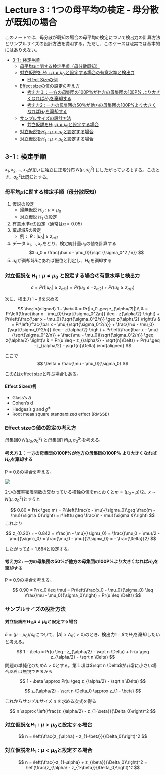 # Lecture 3 : 1つの母平均の検定 - 母分散が既知の場合

このノートでは、母分散が既知の場合の母平均の検定について検出力の計算方法とサンプルサイズの設計方法を説明する。ただし、このケースは現実では基本的にはありえない。

<!-- START doctoc generated TOC please keep comment here to allow auto update -->
<!-- DON'T EDIT THIS SECTION, INSTEAD RE-RUN doctoc TO UPDATE -->


- [3-1 : 検定手順](#3-1--%E6%A4%9C%E5%AE%9A%E6%89%8B%E9%A0%86)
  - [母平均$\mu$に関する検定手順（母分散既知）](#%E6%AF%8D%E5%B9%B3%E5%9D%87%5Cmu%E3%81%AB%E9%96%A2%E3%81%99%E3%82%8B%E6%A4%9C%E5%AE%9A%E6%89%8B%E9%A0%86%E6%AF%8D%E5%88%86%E6%95%A3%E6%97%A2%E7%9F%A5)
  - [対立仮説を $H_1 : \mu \neq \mu_0$ と設定する場合の有意水準と検出力](#%E5%AF%BE%E7%AB%8B%E4%BB%AE%E8%AA%AC%E3%82%92-h_1--%5Cmu-%5Cneq-%5Cmu_0-%E3%81%A8%E8%A8%AD%E5%AE%9A%E3%81%99%E3%82%8B%E5%A0%B4%E5%90%88%E3%81%AE%E6%9C%89%E6%84%8F%E6%B0%B4%E6%BA%96%E3%81%A8%E6%A4%9C%E5%87%BA%E5%8A%9B)
    - [Effect Sizeの例](#effect-size%E3%81%AE%E4%BE%8B)
  - [Effect sizeの値の設定の考え方](#effect-size%E3%81%AE%E5%80%A4%E3%81%AE%E8%A8%AD%E5%AE%9A%E3%81%AE%E8%80%83%E3%81%88%E6%96%B9)
    - [考え方１：一方の母集団の100P%が他方の母集団の100P% より大きくなれば$H_0$を棄却する](#%E8%80%83%E3%81%88%E6%96%B9%EF%BC%91%E4%B8%80%E6%96%B9%E3%81%AE%E6%AF%8D%E9%9B%86%E5%9B%A3%E3%81%AE100p%25%E3%81%8C%E4%BB%96%E6%96%B9%E3%81%AE%E6%AF%8D%E9%9B%86%E5%9B%A3%E3%81%AE100p%25-%E3%82%88%E3%82%8A%E5%A4%A7%E3%81%8D%E3%81%8F%E3%81%AA%E3%82%8C%E3%81%B0h_0%E3%82%92%E6%A3%84%E5%8D%B4%E3%81%99%E3%82%8B)
    - [考え方2 : 一方の母集団の50%が他方の母集団の100P%より大きくなれば$H_0$を棄却する](#%E8%80%83%E3%81%88%E6%96%B92--%E4%B8%80%E6%96%B9%E3%81%AE%E6%AF%8D%E9%9B%86%E5%9B%A3%E3%81%AE50%25%E3%81%8C%E4%BB%96%E6%96%B9%E3%81%AE%E6%AF%8D%E9%9B%86%E5%9B%A3%E3%81%AE100p%25%E3%82%88%E3%82%8A%E5%A4%A7%E3%81%8D%E3%81%8F%E3%81%AA%E3%82%8C%E3%81%B0h_0%E3%82%92%E6%A3%84%E5%8D%B4%E3%81%99%E3%82%8B)
  - [サンプルサイズの設計方法](#%E3%82%B5%E3%83%B3%E3%83%97%E3%83%AB%E3%82%B5%E3%82%A4%E3%82%BA%E3%81%AE%E8%A8%AD%E8%A8%88%E6%96%B9%E6%B3%95)
    - [対立仮説を$H_1 ; \mu \neq \mu_0$と設定する場合](#%E5%AF%BE%E7%AB%8B%E4%BB%AE%E8%AA%AC%E3%82%92h_1--%5Cmu-%5Cneq-%5Cmu_0%E3%81%A8%E8%A8%AD%E5%AE%9A%E3%81%99%E3%82%8B%E5%A0%B4%E5%90%88)
  - [対立仮説を$H_1 : \mu > \mu_0$と設定する場合](#%E5%AF%BE%E7%AB%8B%E4%BB%AE%E8%AA%AC%E3%82%92h_1--%5Cmu--%5Cmu_0%E3%81%A8%E8%A8%AD%E5%AE%9A%E3%81%99%E3%82%8B%E5%A0%B4%E5%90%88)
  - [対立仮説を$H_1 : \mu < \mu_0$と設定する場合](#%E5%AF%BE%E7%AB%8B%E4%BB%AE%E8%AA%AC%E3%82%92h_1--%5Cmu--%5Cmu_0%E3%81%A8%E8%A8%AD%E5%AE%9A%E3%81%99%E3%82%8B%E5%A0%B4%E5%90%88)

<!-- END doctoc generated TOC please keep comment here to allow auto update -->

## 3-1 : 検定手順
$x_1, x_2, ..., x_n$が互いに独立に正規分布 $N(\mu, \sigma_0^2)$ にしたがっているとする。このとき、$\sigma^2_0$は既知とする。

### 母平均$\mu$に関する検定手順（母分散既知）

1. 仮説の設定
   - 帰無仮説 $H_0 : \mu = \mu_0$
   - 対立仮説 $H_1$ の設定
2. 有意水準$\alpha$の設定（通常は$\alpha = 0.05$）
3. 棄却域$R$の設定
   - 例： $R : |u_0| \geq z_{\alpha/2}$
4. データ $x_1, ..., x_n$をとり、検定統計量$u_0$の値を計算する
   $$
   u_0 = \frac{\bar x - \mu_0}{\sqrt {\sigma_0^2 / n}}
   $$
5. $u_0$が棄却域$R$にあれば優位と判定し、$H_0$を棄却する

### 対立仮説を $H_1 : \mu \neq \mu_0$ と設定する場合の有意水準と検出力

$$
\alpha = Pr(|u_0| \geq z_{\alpha/2}) = Pr(u_0 \leq - z_{\alpha/2}) + Pr(u_0 \geq z_{\alpha/2})
$$

次に、検出力 $1 - \beta$を求める

$$
\begin{aligned}
1 - \beta & = Pr(|u_0 \geq z_{\alpha/2}|)\\
& = Pr\left(\frac{\bar x - \mu_0}{\sqrt{\sigma_0^2/n}} \leq - z{\alpha/2} \right) + Pr\left(\frac{\bar x - \mu_0}{\sqrt{\sigma_0^2/n}} \geq z{\alpha/2} \right)\\
& = Pr\left(\frac{\bar x - \mu}{\sqrt{\sigma_0^2/n}} + \frac{\mu - \mu_0}{\sqrt{\sigma_0^2/n}} \leq - z{\alpha/2} \right) + Pr\left(\frac{\bar x - \mu}{\sqrt{\sigma_0^2/n}} + \frac{\mu - \mu_0}{\sqrt{\sigma_0^2/n}} \geq  z{\alpha/2} \right)\\
& = Pr(u \leq - z_{\alpha/2} - \sqrt{n}\Delta) + Pr(u \geq -z_{\alpha/2} - \sqrt{n}\Delta)
\end{aligned}
$$

ここで
$$
\Delta = \frac{\mu - \mu_0}{\sigma_0}
$$

この$\Delta$はeffect sizeと呼ぶ場合もある。

#### Effect Sizeの例
- Glass’s $\Delta$
- Cohen’s d
- Hedges’s g and $g^∗$
- Root mean square standardized effect (RMSSE)

### Effect sizeの値の設定の考え方

母集団0 $N(\mu_0, \sigma_0^2)$ と母集団1 $N(\mu, \sigma^2_0)$を考える。

#### 考え方１：一方の母集団の100P%が他方の母集団の100P% より大きくなれば$H_0$を棄却する
P = 0.8の場合を考える。


<img src  = "https://github.com/RyoNakagami/omorikaizuka/blob/master/Econometrics/fig3_1.jpg?raw=true">

2つの確率密度関数の交わっている横軸の値をmとおくと$m = (\mu_0 + \mu)/2$。$x \sim N(\mu, \sigma^2_0)$とすると

$$
0.80 = Pr(x \geq m) = Pr\left(\frac{x - \mu}{\sigma_0}\geq \frac{m - \mu}{\sigma_0}\right) = r\left(u geq \frac{m - \mu}{\sigma_0}\right) 
$$
これより

$$
z_{0.20} = - 0.842 = \frac{m - \mu}{\sigma_0} = \frac{(\mu_0 + \mu)/2 - \mu}{\sigma_0} = \frac{\mu_0 - \mu}{2\sigma_0} = - \frac{\Delta}{2}
$$

したがって$\Delta = 1.684$と設定する。

#### 考え方2 : 一方の母集団の50%が他方の母集団の100P%より大きくなれば$H_0$を棄却する
P = 0.9の場合を考える。

$$
0.90 = Pr(x_0 \leq \mu) = Pr\left(\frac{x_0 - \mu_0}{\sigma_0} \leq \frac{\mu - \mu_0}{\sigma_0}\right) = Pr(u \leq \Delta)
$$

### サンプルサイズの設計方法
#### 対立仮説を$H_1 ; \mu \neq \mu_0$と設定する場合

$\delta = (\mu - \mu_0)/\sigma_0$について、$|\Delta| \geq \Delta_0(>0)$のとき、検出力$1 - \beta$で$H_0$を棄却したいと考える。

$$
1 - \beta = Pr(u \leq - z_{\alpha/2} - \sqrt n \Delta) + Pr(u \geq z_{\alpha/2} - \sqrt n \Delta)
$$
問題の単純化のため$\Delta > 0$とする。第１項は$\sqrt n \Delta$が非常に小さい場合以外は無視できるから

$$
1 - \beta \approx Pr(u \geq z_{\alpha/2} - \sqrt n \Delta)
$$

$$
z_{\alpha/2} - \sqrt n \Delta_0 \approx z_{1 - \beta}
$$

これからサンプルサイズ n を求める次式を得る

$$
n \approx \left(\frac{z_{\alpha/2} - z_{1-\beta}}{\Delta_0}\right)^2
$$

### 対立仮説を$H_1 : \mu > \mu_0$と設定する場合
$$
n = \left(\frac{z_{\alpha} - z_{1-\beta}}{\Delta_0}\right)^2
$$

### 対立仮説を$H_1 : \mu < \mu_0$と設定する場合
$$
n = \left(\frac{-z_{1-\alpha} + z_{\beta}}{\Delta_0}\right)^2 = \left(\frac{z_{\alpha} - z_{1-\beta}}{\Delta_0}\right)^2
$$
